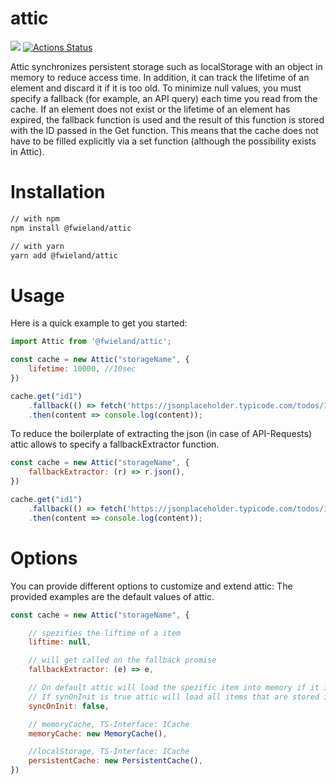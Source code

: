 # attic

![](https://badge.fury.io/js/%40fwieland%2Fattic.svg)
[![Actions Status](https://github.com/FelixWieland/attic/workflows/Test/badge.svg)](https://github.com/FelixWieland/attic/actions)

Attic synchronizes persistent storage such as localStorage with an object in memory to reduce access time. In addition, it can track the lifetime of an element and discard it if it is too old. To minimize null values, you must specify a fallback (for example, an API query) each time you read from the cache. If an element does not exist or the lifetime of an element has expired, the fallback function is used and the result of this function is stored with the ID passed in the Get function. This means that the cache does not have to be filled explicitly via a set function (although the possibility exists in Attic).

# Installation
```sh
// with npm
npm install @fwieland/attic

// with yarn
yarn add @fwieland/attic
```

# Usage

Here is a quick example to get you started:

```js
import Attic from '@fwieland/attic';

const cache = new Attic("storageName", {
	lifetime: 10000, //10sec
})

cache.get("id1")
	.fallback(() => fetch('https://jsonplaceholder.typicode.com/todos/1').then(r => r.json())
	.then(content => console.log(content));

```

To reduce the boilerplate of extracting the json (in case of API-Requests) attic allows to specify a fallbackExtractor function.

```js
const cache = new Attic("storageName", {
	fallbackExtractor: (r) => r.json(),
})

cache.get("id1")
	.fallback(() => fetch('https://jsonplaceholder.typicode.com/todos/1'))
	.then(content => console.log(content));

```

# Options

You can provide different options to customize and extend attic:
The provided examples are the default values of attic.

```js
const cache = new Attic("storageName", {

	// spezifies the liftime of a item
	liftime: null,

	// will get called on the fallback promise
	fallbackExtractor: (e) => e, 

	// On default attic will load the spezific item into memory if it is the first time requested.
	// If synOnInit is true attic will load all items that are stored in the persitentCache into the memoryCache.
	syncOnInit: false, 

	// memoryCache, TS-Interface: ICache
	memoryCache: new MemoryCache(),	

	//localStorage, TS-Interface: ICache
	persistentCache: new PersistentCache(), 
})

```
